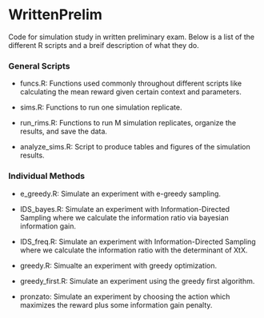 # WrittenPrelim
Code for simulation study in written preliminary exam.  Below is a list of the different R scripts and a breif description of what they do.

### General Scripts

* funcs.R: Functions used commonly throughout different scripts like calculating the mean reward given certain context and parameters.

* sims.R: Functions to run one simulation replicate.

* run_rims.R: Functions to run M simulation replicates, organize the results, and save the data.

* analyze_sims.R: Script to produce tables and figures of the simulation results.

### Individual Methods

* e_greedy.R: Simulate an experiment with e-greedy sampling.

* IDS_bayes.R: Simulate an experiment with Information-Directed Sampling where we calculate the information ratio via bayesian information gain.

* IDS_freq.R: Simulate an experiment with Information-Directed Sampling where we calculate the information ratio with the determinant of XtX.

* greedy.R: Simualte an experiment with greedy optimization.

* greedy_first.R: Simulate an experiment using the greedy first algorithm.

* pronzato: Simulate an experiment by choosing the action which maximizes the reward plus some information gain penalty.
